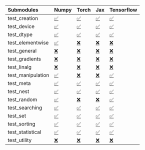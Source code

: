 | Submodules        | Numpy                                                                                                                           | Torch                                                                                                                           | Jax                                                                                                                             | Tensorflow                                                                                                                      |
|:------------------|:--------------------------------------------------------------------------------------------------------------------------------|:--------------------------------------------------------------------------------------------------------------------------------|:--------------------------------------------------------------------------------------------------------------------------------|:--------------------------------------------------------------------------------------------------------------------------------|
| test_creation     | <a href="https://github.com/unifyai/ivy/runs/8154803625?check_suite_focus=true" rel="noopener noreferrer" target="_blank">✅</a> | <a href="https://github.com/unifyai/ivy/runs/8154805309?check_suite_focus=true" rel="noopener noreferrer" target="_blank">✅</a> | <a href="https://github.com/unifyai/ivy/runs/8154807175?check_suite_focus=true" rel="noopener noreferrer" target="_blank">✅</a> | <a href="https://github.com/unifyai/ivy/runs/8154808816?check_suite_focus=true" rel="noopener noreferrer" target="_blank">✅</a> |
| test_device       | <a href="https://github.com/unifyai/ivy/runs/8154803761?check_suite_focus=true" rel="noopener noreferrer" target="_blank">✅</a> | <a href="https://github.com/unifyai/ivy/runs/8154805426?check_suite_focus=true" rel="noopener noreferrer" target="_blank">✅</a> | <a href="https://github.com/unifyai/ivy/runs/8154807277?check_suite_focus=true" rel="noopener noreferrer" target="_blank">✅</a> | <a href="https://github.com/unifyai/ivy/runs/8154808986?check_suite_focus=true" rel="noopener noreferrer" target="_blank">✅</a> |
| test_dtype        | <a href="https://github.com/unifyai/ivy/runs/8154803858?check_suite_focus=true" rel="noopener noreferrer" target="_blank">✅</a> | <a href="https://github.com/unifyai/ivy/runs/8154805554?check_suite_focus=true" rel="noopener noreferrer" target="_blank">✅</a> | <a href="https://github.com/unifyai/ivy/runs/8154807352?check_suite_focus=true" rel="noopener noreferrer" target="_blank">✅</a> | <a href="https://github.com/unifyai/ivy/runs/8154809071?check_suite_focus=true" rel="noopener noreferrer" target="_blank">✅</a> |
| test_elementwise  | <a href="https://github.com/unifyai/ivy/runs/8154803977?check_suite_focus=true" rel="noopener noreferrer" target="_blank">✅</a> | <a href="https://github.com/unifyai/ivy/runs/8154805677?check_suite_focus=true" rel="noopener noreferrer" target="_blank">❌</a> | <a href="https://github.com/unifyai/ivy/runs/8154807462?check_suite_focus=true" rel="noopener noreferrer" target="_blank">❌</a> | <a href="https://github.com/unifyai/ivy/runs/8154809171?check_suite_focus=true" rel="noopener noreferrer" target="_blank">❌</a> |
| test_general      | <a href="https://github.com/unifyai/ivy/runs/8154804090?check_suite_focus=true" rel="noopener noreferrer" target="_blank">❌</a> | <a href="https://github.com/unifyai/ivy/runs/8154805787?check_suite_focus=true" rel="noopener noreferrer" target="_blank">❌</a> | <a href="https://github.com/unifyai/ivy/runs/8154807585?check_suite_focus=true" rel="noopener noreferrer" target="_blank">❌</a> | <a href="https://github.com/unifyai/ivy/runs/8154809260?check_suite_focus=true" rel="noopener noreferrer" target="_blank">❌</a> |
| test_gradients    | <a href="https://github.com/unifyai/ivy/runs/8154804200?check_suite_focus=true" rel="noopener noreferrer" target="_blank">❌</a> | <a href="https://github.com/unifyai/ivy/runs/8154805902?check_suite_focus=true" rel="noopener noreferrer" target="_blank">❌</a> | <a href="https://github.com/unifyai/ivy/runs/8154807703?check_suite_focus=true" rel="noopener noreferrer" target="_blank">❌</a> | <a href="https://github.com/unifyai/ivy/runs/8154809369?check_suite_focus=true" rel="noopener noreferrer" target="_blank">❌</a> |
| test_linalg       | <a href="https://github.com/unifyai/ivy/runs/8154804288?check_suite_focus=true" rel="noopener noreferrer" target="_blank">❌</a> | <a href="https://github.com/unifyai/ivy/runs/8154806006?check_suite_focus=true" rel="noopener noreferrer" target="_blank">❌</a> | <a href="https://github.com/unifyai/ivy/runs/8154807817?check_suite_focus=true" rel="noopener noreferrer" target="_blank">❌</a> | <a href="https://github.com/unifyai/ivy/runs/8154809468?check_suite_focus=true" rel="noopener noreferrer" target="_blank">❌</a> |
| test_manipulation | <a href="https://github.com/unifyai/ivy/runs/8154804379?check_suite_focus=true" rel="noopener noreferrer" target="_blank">✅</a> | <a href="https://github.com/unifyai/ivy/runs/8154806126?check_suite_focus=true" rel="noopener noreferrer" target="_blank">❌</a> | <a href="https://github.com/unifyai/ivy/runs/8154807910?check_suite_focus=true" rel="noopener noreferrer" target="_blank">❌</a> | <a href="https://github.com/unifyai/ivy/runs/8154809565?check_suite_focus=true" rel="noopener noreferrer" target="_blank">✅</a> |
| test_meta         | <a href="https://github.com/unifyai/ivy/runs/8154804474?check_suite_focus=true" rel="noopener noreferrer" target="_blank">✅</a> | <a href="https://github.com/unifyai/ivy/runs/8154806241?check_suite_focus=true" rel="noopener noreferrer" target="_blank">✅</a> | <a href="https://github.com/unifyai/ivy/runs/8154807986?check_suite_focus=true" rel="noopener noreferrer" target="_blank">✅</a> | <a href="https://github.com/unifyai/ivy/runs/8154809657?check_suite_focus=true" rel="noopener noreferrer" target="_blank">✅</a> |
| test_nest         | <a href="https://github.com/unifyai/ivy/runs/8154804591?check_suite_focus=true" rel="noopener noreferrer" target="_blank">✅</a> | <a href="https://github.com/unifyai/ivy/runs/8154806360?check_suite_focus=true" rel="noopener noreferrer" target="_blank">✅</a> | <a href="https://github.com/unifyai/ivy/runs/8154808068?check_suite_focus=true" rel="noopener noreferrer" target="_blank">✅</a> | <a href="https://github.com/unifyai/ivy/runs/8154809816?check_suite_focus=true" rel="noopener noreferrer" target="_blank">✅</a> |
| test_random       | <a href="https://github.com/unifyai/ivy/runs/8154804681?check_suite_focus=true" rel="noopener noreferrer" target="_blank">✅</a> | <a href="https://github.com/unifyai/ivy/runs/8154806501?check_suite_focus=true" rel="noopener noreferrer" target="_blank">❌</a> | <a href="https://github.com/unifyai/ivy/runs/8154808168?check_suite_focus=true" rel="noopener noreferrer" target="_blank">❌</a> | <a href="https://github.com/unifyai/ivy/runs/8154809910?check_suite_focus=true" rel="noopener noreferrer" target="_blank">✅</a> |
| test_searching    | <a href="https://github.com/unifyai/ivy/runs/8154804781?check_suite_focus=true" rel="noopener noreferrer" target="_blank">✅</a> | <a href="https://github.com/unifyai/ivy/runs/8154806632?check_suite_focus=true" rel="noopener noreferrer" target="_blank">✅</a> | <a href="https://github.com/unifyai/ivy/runs/8154808258?check_suite_focus=true" rel="noopener noreferrer" target="_blank">✅</a> | <a href="https://github.com/unifyai/ivy/runs/8154810031?check_suite_focus=true" rel="noopener noreferrer" target="_blank">✅</a> |
| test_set          | <a href="https://github.com/unifyai/ivy/runs/8154804890?check_suite_focus=true" rel="noopener noreferrer" target="_blank">✅</a> | <a href="https://github.com/unifyai/ivy/runs/8154806747?check_suite_focus=true" rel="noopener noreferrer" target="_blank">✅</a> | <a href="https://github.com/unifyai/ivy/runs/8154808366?check_suite_focus=true" rel="noopener noreferrer" target="_blank">✅</a> | <a href="https://github.com/unifyai/ivy/runs/8154810126?check_suite_focus=true" rel="noopener noreferrer" target="_blank">✅</a> |
| test_sorting      | <a href="https://github.com/unifyai/ivy/runs/8154804974?check_suite_focus=true" rel="noopener noreferrer" target="_blank">✅</a> | <a href="https://github.com/unifyai/ivy/runs/8154806857?check_suite_focus=true" rel="noopener noreferrer" target="_blank">✅</a> | <a href="https://github.com/unifyai/ivy/runs/8154808454?check_suite_focus=true" rel="noopener noreferrer" target="_blank">✅</a> | <a href="https://github.com/unifyai/ivy/runs/8154810237?check_suite_focus=true" rel="noopener noreferrer" target="_blank">✅</a> |
| test_statistical  | <a href="https://github.com/unifyai/ivy/runs/8154805094?check_suite_focus=true" rel="noopener noreferrer" target="_blank">✅</a> | <a href="https://github.com/unifyai/ivy/runs/8154806953?check_suite_focus=true" rel="noopener noreferrer" target="_blank">✅</a> | <a href="https://github.com/unifyai/ivy/runs/8154808572?check_suite_focus=true" rel="noopener noreferrer" target="_blank">✅</a> | <a href="https://github.com/unifyai/ivy/runs/8154810341?check_suite_focus=true" rel="noopener noreferrer" target="_blank">✅</a> |
| test_utility      | <a href="https://github.com/unifyai/ivy/runs/8154805215?check_suite_focus=true" rel="noopener noreferrer" target="_blank">❌</a> | <a href="https://github.com/unifyai/ivy/runs/8154807068?check_suite_focus=true" rel="noopener noreferrer" target="_blank">❌</a> | <a href="https://github.com/unifyai/ivy/runs/8154808687?check_suite_focus=true" rel="noopener noreferrer" target="_blank">❌</a> | <a href="https://github.com/unifyai/ivy/runs/8154810445?check_suite_focus=true" rel="noopener noreferrer" target="_blank">❌</a> |